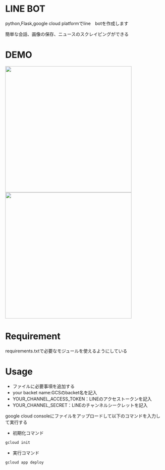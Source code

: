 # LINE BOT

python,Flask,google cloud platformでline　botを作成します

簡単な会話、画像の保存、ニュースのスクレイピングができる
 
# DEMO
<img src="https://user-images.githubusercontent.com/53184634/83309478-58d43700-a244-11ea-8e56-fbf577af9ec5.png" width='400'>
<img src="https://user-images.githubusercontent.com/53184634/83309508-6e496100-a244-11ea-9cf2-458521b6d8c4.png" width='400'>

# Requirement
 
requirements.txtで必要なモジュールを使えるようにしている

# Usage

- ファイルに必要事項を追加する
 - your backet name:GCSのbacket名を記入
 - YOUR_CHANNEL_ACCESS_TOKEN：LINEのアクセストークンを記入
 - YOUR_CHANNEL_SECRET：LINEのチャンネルシークレットを記入
 
google cloud consoleにファイルをアップロードして以下のコマンドを入力して実行する

- 初期化コマンド
```bash
gcloud init
```
- 実行コマンド
```bash
gcloud app deploy
```
